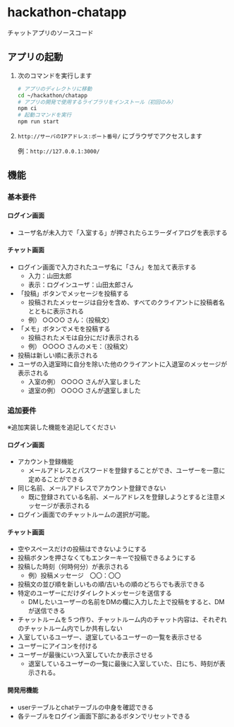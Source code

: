 # hackathon-chatapp

チャットアプリのソースコード

## アプリの起動

1. 次のコマンドを実行します

   ```bash
   # アプリのディレクトリに移動
   cd ~/hackathon/chatapp
   # アプリの開発で使用するライブラリをインストール（初回のみ）
   npm ci
   # 起動コマンドを実行
   npm run start
   ```

2. `http://サーバのIPアドレス:ポート番号/` にブラウザでアクセスします

   例：`http://127.0.0.1:3000/`

## 機能

### 基本要件

#### ログイン画面

- ユーザ名が未入力で「入室する」が押されたらエラーダイアログを表示する

#### チャット画面

- ログイン画面で入力されたユーザ名に「さん」を加えて表示する
  - 入力：山田太郎
  - 表示：ログインユーザ：山田太郎さん
- 「投稿」ボタンでメッセージを投稿する
  - 投稿されたメッセージは自分を含め、すべてのクライアントに投稿者名とともに表示される
  - 例） ○○○○ さん：（投稿文）
- 「メモ」ボタンでメモを投稿する
  - 投稿されたメモは自分にだけ表示される
  - 例） ○○○○ さんのメモ：（投稿文）
- 投稿は新しい順に表示される
- ユーザの入退室時に自分を除いた他のクライアントに入退室のメッセージが表示される
  - 入室の例） ○○○○ さんが入室しました
  - 退室の例） ○○○○ さんが退室しました

### 追加要件

※追加実装した機能を追記してください

#### ログイン画面

- アカウント登録機能
  - メールアドレスとパスワードを登録することができ、ユーザーを一意に定めることができる
- 同じ名前、メールアドレスでアカウント登録できない
  - 既に登録されている名前、メールアドレスを登録しようとすると注意メッセージが表示される
- ログイン画面でのチャットルームの選択が可能。

#### チャット画面

- 空やスペースだけの投稿はできないようにする
- 投稿ボタンを押さなくてもエンターキーで投稿できるようにする
- 投稿した時刻（何時何分）が表示される
   - 例）投稿メッセージ　〇〇：〇〇
- 投稿文の並び順を新しいもの順/古いもの順のどちらでも表示できる
- 特定のユーザーにだけダイレクトメッセージを送信する
  - DMしたいユーザーの名前をDMの欄に入力した上で投稿をすると、DMが送信できる
- チャットルームを５つ作り、チャットルーム内のチャット内容は、それぞれのチャットルーム内でしか共有しない
- 入室しているユーザー、退室しているユーザーの一覧を表示させる
- ユーザーにアイコンを付ける
- ユーザーが最後にいつ入室していたか表示させる
  - 退室しているユーザーの一覧に最後に入室していた、日にち、時刻が表示される。

#### 開発用機能
- userテーブルとchatテーブルの中身を確認できる
- 各テーブルをログイン画面下部にあるボタンでリセットできる
